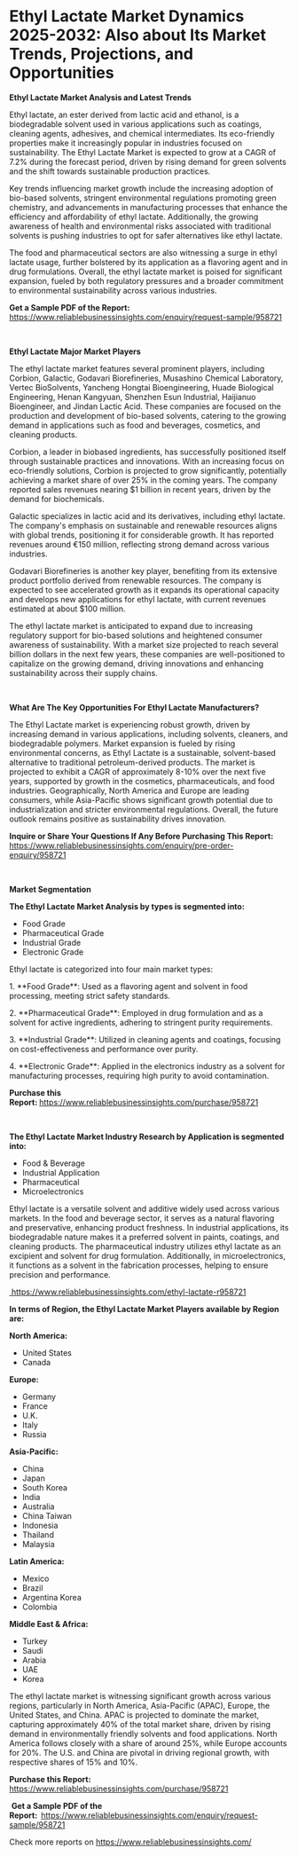 <p><h1>Ethyl Lactate Market Dynamics 2025-2032: Also about Its Market Trends, Projections, and Opportunities</h1></p><p><strong>Ethyl Lactate Market Analysis and Latest Trends</strong></p>
<p><p>Ethyl lactate, an ester derived from lactic acid and ethanol, is a biodegradable solvent used in various applications such as coatings, cleaning agents, adhesives, and chemical intermediates. Its eco-friendly properties make it increasingly popular in industries focused on sustainability. The Ethyl Lactate Market is expected to grow at a CAGR of 7.2% during the forecast period, driven by rising demand for green solvents and the shift towards sustainable production practices. </p><p>Key trends influencing market growth include the increasing adoption of bio-based solvents, stringent environmental regulations promoting green chemistry, and advancements in manufacturing processes that enhance the efficiency and affordability of ethyl lactate. Additionally, the growing awareness of health and environmental risks associated with traditional solvents is pushing industries to opt for safer alternatives like ethyl lactate. </p><p>The food and pharmaceutical sectors are also witnessing a surge in ethyl lactate usage, further bolstered by its application as a flavoring agent and in drug formulations. Overall, the ethyl lactate market is poised for significant expansion, fueled by both regulatory pressures and a broader commitment to environmental sustainability across various industries.</p></p>
<p><strong>Get a Sample PDF of the Report:&nbsp;</strong> <a href="https://www.reliablebusinessinsights.com/enquiry/request-sample/958721?utm_campaign=2302&utm_medium=2&utm_source=Github&utm_content=ia&utm_term=02042025&utm_id=ethyl-lactate">https://www.reliablebusinessinsights.com/enquiry/request-sample/958721</a></p>
<p>&nbsp;</p>
<p><strong>Ethyl Lactate Major Market Players</strong></p>
<p><p>The ethyl lactate market features several prominent players, including Corbion, Galactic, Godavari Biorefineries, Musashino Chemical Laboratory, Vertec BioSolvents, Yancheng Hongtai Bioengineering, Huade Biological Engineering, Henan Kangyuan, Shenzhen Esun Industrial, Haijianuo Bioengineer, and Jindan Lactic Acid. These companies are focused on the production and development of bio-based solvents, catering to the growing demand in applications such as food and beverages, cosmetics, and cleaning products.</p><p>Corbion, a leader in biobased ingredients, has successfully positioned itself through sustainable practices and innovations. With an increasing focus on eco-friendly solutions, Corbion is projected to grow significantly, potentially achieving a market share of over 25% in the coming years. The company reported sales revenues nearing $1 billion in recent years, driven by the demand for biochemicals.</p><p>Galactic specializes in lactic acid and its derivatives, including ethyl lactate. The company's emphasis on sustainable and renewable resources aligns with global trends, positioning it for considerable growth. It has reported revenues around €150 million, reflecting strong demand across various industries.</p><p>Godavari Biorefineries is another key player, benefiting from its extensive product portfolio derived from renewable resources. The company is expected to see accelerated growth as it expands its operational capacity and develops new applications for ethyl lactate, with current revenues estimated at about $100 million.</p><p>The ethyl lactate market is anticipated to expand due to increasing regulatory support for bio-based solutions and heightened consumer awareness of sustainability. With a market size projected to reach several billion dollars in the next few years, these companies are well-positioned to capitalize on the growing demand, driving innovations and enhancing sustainability across their supply chains.</p></p>
<p>&nbsp;</p>
<p><strong>What Are The Key Opportunities For Ethyl Lactate Manufacturers?</strong></p>
<p><p>The Ethyl Lactate market is experiencing robust growth, driven by increasing demand in various applications, including solvents, cleaners, and biodegradable polymers. Market expansion is fueled by rising environmental concerns, as Ethyl Lactate is a sustainable, solvent-based alternative to traditional petroleum-derived products. The market is projected to exhibit a CAGR of approximately 8-10% over the next five years, supported by growth in the cosmetics, pharmaceuticals, and food industries. Geographically, North America and Europe are leading consumers, while Asia-Pacific shows significant growth potential due to industrialization and stricter environmental regulations. Overall, the future outlook remains positive as sustainability drives innovation.</p></p>
<p><strong>Inquire or Share Your Questions If Any Before Purchasing This Report:</strong> <a href="https://www.reliablebusinessinsights.com/enquiry/pre-order-enquiry/958721?utm_campaign=2302&utm_medium=2&utm_source=Github&utm_content=ia&utm_term=02042025&utm_id=ethyl-lactate">https://www.reliablebusinessinsights.com/enquiry/pre-order-enquiry/958721</a></p>
<p>&nbsp;</p>
<p><strong>Market Segmentation</strong></p>
<p><strong>The Ethyl Lactate Market Analysis by types is segmented into:</strong></p>
<p><ul><li>Food Grade</li><li>Pharmaceutical Grade</li><li>Industrial Grade</li><li>Electronic Grade</li></ul></p>
<p><p>Ethyl lactate is categorized into four main market types: </p><p>1. **Food Grade**: Used as a flavoring agent and solvent in food processing, meeting strict safety standards.  </p><p>2. **Pharmaceutical Grade**: Employed in drug formulation and as a solvent for active ingredients, adhering to stringent purity requirements.  </p><p>3. **Industrial Grade**: Utilized in cleaning agents and coatings, focusing on cost-effectiveness and performance over purity.  </p><p>4. **Electronic Grade**: Applied in the electronics industry as a solvent for manufacturing processes, requiring high purity to avoid contamination.</p></p>
<p><strong>Purchase this Report:&nbsp;</strong><a href="https://www.reliablebusinessinsights.com/purchase/958721?utm_campaign=2302&utm_medium=2&utm_source=Github&utm_content=ia&utm_term=02042025&utm_id=ethyl-lactate">https://www.reliablebusinessinsights.com/purchase/958721</a></p>
<p>&nbsp;</p>
<p><strong>The Ethyl Lactate Market Industry Research by Application is segmented into:</strong></p>
<p><ul><li>Food & Beverage</li><li>Industrial Application</li><li>Pharmaceutical</li><li>Microelectronics</li></ul></p>
<p><p>Ethyl lactate is a versatile solvent and additive widely used across various markets. In the food and beverage sector, it serves as a natural flavoring and preservative, enhancing product freshness. In industrial applications, its biodegradable nature makes it a preferred solvent in paints, coatings, and cleaning products. The pharmaceutical industry utilizes ethyl lactate as an excipient and solvent for drug formulation. Additionally, in microelectronics, it functions as a solvent in the fabrication processes, helping to ensure precision and performance.</p></p>
<p><a href="https://www.reliablebusinessinsights.com/ethyl-lactate-r958721?utm_campaign=2302&utm_medium=2&utm_source=Github&utm_content=ia&utm_term=02042025&utm_id=ethyl-lactate">&nbsp;https://www.reliablebusinessinsights.com/ethyl-lactate-r958721</a></p>
<p><strong>In terms of Region, the Ethyl Lactate Market Players available by Region are:</strong></p>
<p>
    <p> <strong> North America: </strong>
        <ul>
            <li>United States</li>
            <li>Canada</li>
        </ul>
        </p> 
    <p> <strong> Europe: </strong>
        <ul>
            <li>Germany</li>
            <li>France</li>
            <li>U.K.</li>
            <li>Italy</li>
            <li>Russia</li>
        </ul>
        </p> 
    <p> <strong> Asia-Pacific: </strong>
        <ul>
            <li>China</li>
            <li>Japan</li>
            <li>South Korea</li>
            <li>India</li>
            <li>Australia</li>
            <li>China Taiwan</li>
            <li>Indonesia</li>
            <li>Thailand</li>
            <li>Malaysia</li>
        </ul>
        </p> 
    <p> <strong> Latin America: </strong>
        <ul>
            <li>Mexico</li>
            <li>Brazil</li>
            <li>Argentina Korea</li>
            <li>Colombia</li>
        </ul>
        </p> 
    <p> <strong> Middle East & Africa: </strong>
        <ul>
            <li>Turkey</li>
            <li>Saudi</li>
            <li>Arabia</li>
            <li>UAE</li>
            <li>Korea</li>
        </ul>
    </p>
    </p>
<p><p>The ethyl lactate market is witnessing significant growth across various regions, particularly in North America, Asia-Pacific (APAC), Europe, the United States, and China. APAC is projected to dominate the market, capturing approximately 40% of the total market share, driven by rising demand in environmentally friendly solvents and food applications. North America follows closely with a share of around 25%, while Europe accounts for 20%. The U.S. and China are pivotal in driving regional growth, with respective shares of 15% and 10%.</p></p>
<p><strong>Purchase this Report: </strong><a href="https://www.reliablebusinessinsights.com/purchase/958721?utm_campaign=2302&utm_medium=2&utm_source=Github&utm_content=ia&utm_term=02042025&utm_id=ethyl-lactate">https://www.reliablebusinessinsights.com/purchase/958721</a></p>
<p>&nbsp;<strong>Get a Sample PDF of the Report:&nbsp;&nbsp;</strong><a href="https://www.reliablebusinessinsights.com/enquiry/request-sample/958721?utm_campaign=2302&utm_medium=2&utm_source=Github&utm_content=ia&utm_term=02042025&utm_id=ethyl-lactate">https://www.reliablebusinessinsights.com/enquiry/request-sample/958721</a></p>
<p><strong></strong></p>
<p>Check more reports on <a href="https://www.reliablebusinessinsights.com/?utm_campaign=2302&utm_medium=2&utm_source=Github&utm_content=ia&utm_term=02042025&utm_id=ethyl-lactate">https://www.reliablebusinessinsights.com/</a></p>